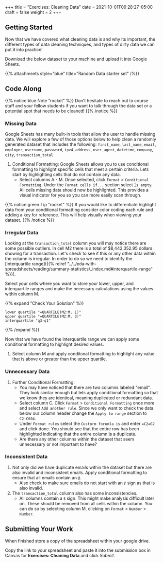 +++
title = "Exercises: Cleaning Data"
date = 2021-10-01T09:28:27-05:00
draft = false
weight = 2
+++

## Getting Started

Now that we have covered what cleaning data is and why its important, the different types of data cleaning techniques, and types of dirty data we can put it into practice!

Download the below dataset to your machine and upload it into Google Sheets.

{{% attachments style="blue" title="Random Data starter set" /%}}

## Code Along

{{% notice blue Note "rocket" %}}
Don't hesitate to reach out to course staff and your fellow students if you want to talk through the data set or a potential spot that needs to be cleaned!
{{% /notice %}}

### Missing Data

Google Sheets has many built-in tools that allow the user to handle missing data. We will explore a few of those options below to help clean a randomly generated dataset that includes the following:
`first_name`, `last_name`, `email`, `employer`, `username`, `password`, `ipv4_address`, `user_agent`, `datetime`, `company`, `city`, `transaction_total`

1. Conditional Formatting: Google Sheets allows you to use conditional formatting to highlight specific cells that meet a certain criteria. Lets start by highlighting cells that do not contain any data.
   - Select columns A - M. Once selected, click `Format` > `Conditional Formatting`. Under the `Format cells if...` section select `Is empty`. All cells missing data should now be highlighted. This provides a visual indicator for you so you can more easily scan through.

{{% notice green Tip "rocket" %}}
If you would like to differentiate highlight data from your conditional formatting consider color coding each rule and adding a key for reference. This will help visually when viewing your dataset.
{{% /notice %}}

### Irregular Data

Looking at the `transaction_total` column you will may notice there are some possible outliers. In cell M2 there is a total of $8,442,352.95 dollars showing for a transaction. Let's check to see if this or any other data within the column is irregular. In order to do so we need to identify the [interquartile range]({{% relref "../../eda-with-spreadsheets/reading/summary-statistics/_index.md#interquartile-range" %}}).

Select your cells where you want to store your lower, upper, and interquartile ranges and make the necessary calculations using the values within column M.

{{% expand "Check Your Solution" %}}
```console
lower quartile "=QUARTILE(M2:M, 1)"
upper quartile "=QUARTILE(M2:M, 3)"
interquartile "q3-q1"
```
{{% /expand %}}

Now that we have found the interquartile range we can apply some conditional formatting to highlight desired values.

1. Select column M and apply conditonal formatting to highlight any value that is above or greater than the upper quartile.

### Unnecessary Data

1. Further Conditional Formatting:
   - You may have noticed that there are two columns labeled "email". They look similar enough but lets apply conditional formatting so that we know they are identical, meaning duplicated or redundant data.
   - Select column C. Click `Format` > `Conditional Formatting` once more and select `Add another rule`. Since we only want to check the data below our column header change the `Apply to range` section to `C2:C604`.
   - Under `Format rules` select the `Custorm forumla is` and enter `=C2=G2` and click done. You should see that the entire row has been highlighted indicating that the entire column is a duplicate.
   - Are there any other columns within the dataset that seem unnecessary or not important to have?

### Inconsistent Data

1. Not only did we have duplicate emails within the dataset but there are also invalid and inconsistent emails. Apply conditional formatting to ensure that all emails contain an `@`.
   - Also check to make sure emails do not start with an `@` sign as that is also invalid.
1. The `transaction_total` column also has some inconsistencies.
   - All columns contain a `$` sign. This might make analysis difficult later on. These should be removed from all cells within the column. You can do so by selecting column M, clicking on `Format` > `Number` > `Number`.

## Submitting Your Work

When finished store a copy of the spreadsheet within your google drive.

Copy the link to your spreadsheet and paste it into the submission box in Canvas for **Exercises: Cleaning Data** and click *Submit*.
